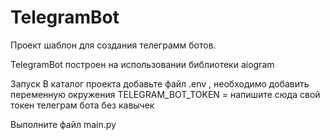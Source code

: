 # TelegramBot
Проект шаблон для создания телеграмм ботов.

TelegramBot построен на использовании библиотеки aiogram

Запуск
В каталог проекта добавьте файл .env , необходимо добавить переменную окружения 
TELEGRAM_BOT_TOKEN = напишите сюда свой токен телеграм бота без кавычек

Выполните файл main.py        
